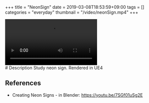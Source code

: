 +++
title = "NeonSign"
date = 2019-03-08T18:53:59+09:00
tags = []
categories = "everyday"
thumbnail = "/video/neonSign.mp4"
+++

<div class="image">
<video autoplay loop id="vid" src="/video/neonSign.mp4" type="video/mp4" style="max-width: 480px;">
</div>

<div class="description">
# Description
Study neon sign. Rendered in UE4

## References
- Creating Neon Signs - in Blender: https://youtu.be/7SGf01uSg2E